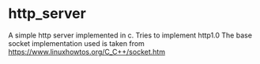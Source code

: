 # http_server

A simple http server implemented in c. Tries to implement http1.0
The base socket implementation used is taken from https://www.linuxhowtos.org/C_C++/socket.htm